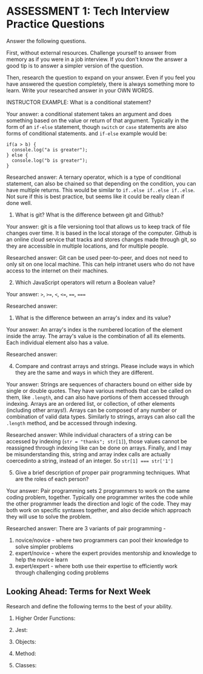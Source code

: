 # ASSESSMENT 1: Tech Interview Practice Questions

Answer the following questions.

First, without external resources. Challenge yourself to answer from memory as if you were in a job interview. If you don't know the answer a good tip is to answer a simpler version of the question.

Then, research the question to expand on your answer. Even if you feel you have answered the question completely, there is always something more to learn. Write your researched answer in your OWN WORDS.

INSTRUCTOR EXAMPLE: What is a conditional statement?

Your answer: a conditional statement takes an argument and does something based on the value or return of that argument.  Typically in the form of an `if-else` statement, though `switch` or `case` statements are also forms of conditional statements.  and `if-else` example would be:
```
if(a > b) {
  console.log("a is greater");
} else {
  console.log("b is greater");
}
```
Researched answer: A ternary operator, which is a type of conditional statement, can also be chained so that depending on the condition, you can have multiple returns. This would be similar to `if..else if..else if..else`.  Not sure if this is best practice, but seems like it could be really clean if done well.

1. What is git? What is the difference between git and Github?

Your answer: git is a file versioning tool that allows us to keep track of file changes over time.  It is based in the local storage of the computer. Github is an online cloud service that tracks and stores changes made through git, so they are accessible in multiple locations, and for multiple people.

Researched answer: Git can be used peer-to-peer, and does not need to only sit on one local machine.  This can help intranet users who do not have access to the internet on their machines.

2. Which JavaScript operators will return a Boolean value?

Your answer: `>`, `>=`, `<`, `<=`, `==`, `===`

Researched answer:

1. What is the difference between an array's index and its value?

Your answer: An array's index is the numbered location of the element inside the array.  The array's value is the combination of all its elements.  Each individual element also has a value.

Researched answer:

4. Compare and contrast arrays and strings. Please include ways in which they are the same and ways in which they are different.

Your answer: Strings are sequences of characters bound on either side by single or double quotes. They have various methods that can be called on them, like `.length`, and can also have portions of them accessed through indexing.
Arrays are an ordered list, or collection, of other elements (including other arrays!). Arrays can be composed of any number or combination of valid data types. Similarly to strings, arrays can also call the `.length` method, and be accessed through indexing.

Researched answer: While individual characters of a string can be accessed by indexing (`str = "thanks"; str[1]`), those values cannot be reassigned through indexing like can be done on arrays.  Finally, and I may be misunderstanding this, string and array index calls are actually coercedinto a string, instead of an integer.  So `str[1] === str['1']`

5. Give a brief description of proper pair programming techniques. What are the roles of each person?

Your answer: Pair programming sets 2 programmers to work on the same coding problem, together. Typically one programmer writes the code while the other programmer leads the direction and logic of the code. They may both work on specific syntaxes together, and also decide which approach they will use to solve the problem.

Researched answer: There are 3 variants of pair programming - 
1. novice/novice - where two programmers can pool their knowledge to solve simpler problems
2. expert/novice - where the expert provides mentorship and knowledge to help the novice learn
3. expert/expert - where both use their expertise to efficiently work through challenging coding problems

## Looking Ahead: Terms for Next Week

Research and define the following terms to the best of your ability.

1. Higher Order Functions:

2. Jest:

3. Objects:

4. Method:

5. Classes:
